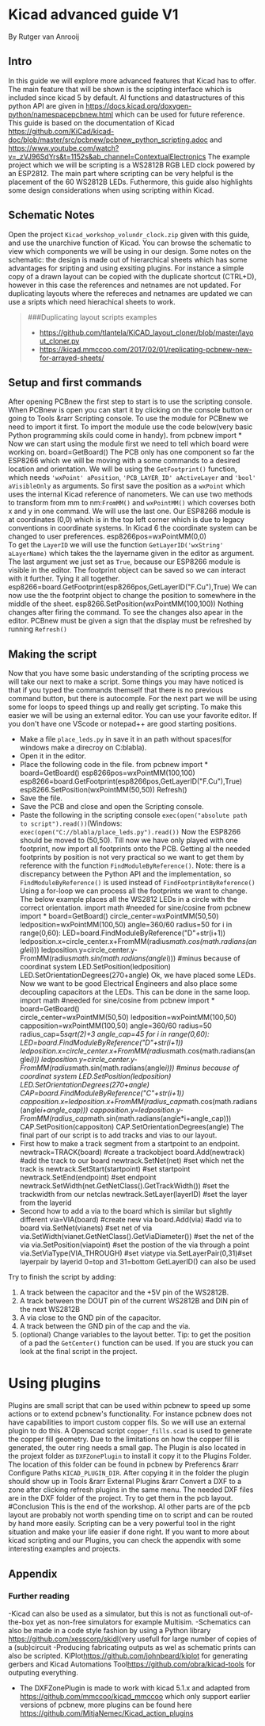 # Kicad advanced guide V1
By Rutger van Anrooij
## Intro
In this guide we will explore more advanced features that Kicad has to offer. 
The main feature that will be shown is the scipting interface which is included since kicad 5 by default. 
Al functions and datastructures of this python API are given in <https://docs.kicad.org/doxygen-python/namespacepcbnew.html> which can be used for future reference. 
This guide is based on the documentation of Kicad <https://github.com/KiCad/kicad-doc/blob/master/src/pcbnew/pcbnew_python_scripting.adoc> and <https://www.youtube.com/watch?v=_zVJ96SdYrs&t=1152s&ab_channel=ContextualElectronics>
The example project which we will be scripting is a WS2812B RGB LED clock powered by an ESP2812.
The main part where scripting can be very helpful is the placement of the 60 WS2812B LEDs. 
Futhermore, this guide also highlights some design considerations when using scripting within Kicad. 
## Schematic Notes 
Open the project `Kicad_workshop_volundr_clock.zip` given  with this guide, and use the unarchive function of Kicad. You can browse the schematic to view which components we will be using in our design. 
Some notes on the schematic: the design is made out of hierarchical sheets which has some advantages for sripting and using exsiting plugins. 
For instance a simple copy of a drawn layout can be copied with the duplicate shortcut (CTRL+D), however in this case the references and netnames are not updated.
For duplicating layouts where the refereces and netnames are updated we can use a sripts which need hierachical sheets to work.
> ###Duplicating layout scripts examples
> - <https://github.com/tlantela/KiCAD_layout_cloner/blob/master/layout_cloner.py>
> - <https://kicad.mmccoo.com/2017/02/01/replicating-pcbnew-new-for-arrayed-sheets/>
 
## Setup and first commands
After opening PCBnew the first step to start is to use the scripting console. 
When PCBnew is open you can start it by clicking on the console button or going to Tools &rarr Scripting console.
To use the module for PCBnew we need to import it first. To import the module use the code below(very basic Python programming skils could come in handy).
    from pcbnew import * 
Now we can start using the module first we need to tell which board were working on. 
    board=GetBoard()
The PCB only has one component so far the ESP8266 which we will be moving with a some commands to a desired location and orientation.
We will be using the `GetFootprint()` function, which needs `'wxPoint' aPosition`, `'PCB_LAYER_ID' aActiveLayer` and `'bool' aVisibleOnly` as arguments.
So first save the position as a `wxPoint` which uses the internal Kicad reference of nanometers. 
We can use two methods to transform from mm to nm:`FromMM()` and `wxPointMM()` which coverses both x and y in one command. We will use the last one.
Our ESP8266 module is at coordinates (0,0) which is in the top left corner which is due to legacy conventions in coordinate systems.
In Kicad 6 the coordinate system can be changed to user preferences.
    esp8266pos=wxPointMM(0,0)   
To get the `LayerID` we will use the function `GetLayerID('wxString' aLayerName)` which takes the the layername given in the editor as argument. 
The last argument we just set as `True`, because our ESP8266 module is visible in the editor.
The footprint object can be saved so we can interact with it further.
Tying it all together.
    esp8266=board.GetFootprint(esp8266pos,GetLayerID("F.Cu"),True)
We can now use the the footprint object to change the position to somewhere in the middle of the sheet.
    esp8266.SetPosition(wxPointMM(100,100))
Nothing changes after firing the command. To see the changes also apear in the editor. 
PCBnew must be given a sign that the display must be refreshed by running `Refresh()`
## Making the script
Now that you have some basic understanding of the scripting process we will take our next to make a script.
Some things you may have noticed is that if you typed the commands themself that there is no previous command button, but there is autocomple.
For the next part we will be using some for loops to speed things up and really get scripting. To make this easier we will be using an external editor.
You can use your favorite editor. If you don't have one VScode or notepad++ are good starting positions.
- Make a file `place_leds.py` in save it in an path without spaces(for windows make a direcroy on C:blabla).
- Open it in the editor.
- Place the following code in the file.
    from pcbnew import * 
    board=GetBoard()
    esp8266pos=wxPointMM(100,100)   
    esp8266=board.GetFootprint(esp8266pos,GetLayerID("F.Cu"),True)
    esp8266.SetPosition(wxPointMM(50,50))
    Refresh()
- Save the file.
- Save the PCB and close and open the Scripting console.
- Paste the following in the scripting console `exec(open("absolute path to script").read())`(Windows: `exec(open("C://blabla/place_leds.py").read())`
Now the ESP8266 should be moved to (50,50).
Till now we have only played with one footprint, now import all footprints onto the PCB.
Getting al the needed footprints by position is not very practical so we want to get them by reference with the function `FindModuleByReference()`.
Note: there is a discrepancy between the Python API and the implementation, so `FindModuleByReference()` is used instead of `FindFootprintByReference()`
Using a for-loop we can process all the footprints we want to change.  
The below example places all the WS2812 LEDs in a circle with the correct orientation.
    import math #needed for sine/cosine
    from pcbnew import * 
    board=GetBoard()
    circle_center=wxPointMM(50,50)
    ledposition=wxPointMM(100,50)
    angle=360/60
    radius=50
    for i in range(0,60):
        LED=board.FindModuleByReference("D"+str(i+1))
        ledposition.x=circle_center.x+FromMM(radius*math.cos(math.radians(angle*i)))
        ledposition.y=circle_center.y-FromMM(radius*math.sin(math.radians(angle*i))) #minus because of coordinat system
        LED.SetPosition(ledposition)
        LED.SetOrientationDegrees(270+angle)
Ok, we have placed some LEDs. Now we want to be good Electrical Engineers and also place some decoupling capacitors at the LEDs.
This can be done in the same loop.
    import math #needed for sine/cosine
    from pcbnew import * 
    board=GetBoard()     
    circle_center=wxPointMM(50,50)
    ledposition=wxPointMM(100,50)
    capposition=wxPointMM(100,50)
    angle=360/60
    radius=50
    radius_cap=5*sqrt(2)+3
    angle_cap=45
    for i in range(0,60):
        LED=board.FindModuleByReference("D"+str(i+1))
        ledposition.x=circle_center.x+FromMM(radius*math.cos(math.radians(angle*i)))
        ledposition.y=circle_center.y-FromMM(radius*math.sin(math.radians(angle*i))) #minus because of coordinat system
        LED.SetPosition(ledposition)
        LED.SetOrientationDegrees(270+angle)
        CAP=board.FindModuleByReference("C"+str(i+1))
        capposition.x=ledposition.x+FromMM(radius_cap*math.cos(math.radians(angle*i+angle_cap))) 
        capposition.y=ledposition.y-FromMM(radius_cap*math.sin(math.radians(angle*i+angle_cap))) 
        CAP.SetPosition(cappositon) 
        CAP.SetOrientationDegrees(angle)
The final part of our script is to add tracks and vias to our layout.
- First how to make a track segment from a startpoint to an endpoint. 
    newtrack=TRACK(board) #create a trackobject
    board.Add(newtrack) #add the track to our board
    newtrack.SetNet(net) #set which net the track is
    newtrack.SetStart(startpoint) #set startpoint
    newtrack.SetEnd(endpoint) #set endpoint
    newtrack.SetWidth(net.GetNetClass().GetTrackWidth()) #set the trackwidth from our netclas
    newtrack.SetLayer(layerID) #set the layer from the layerid
- Second how to add a via to the board which is similar but slightly different
    via=VIA(board) #create new via
    board.Add(via) #add via to board
    via.SetNet(vianets) #set net of via
    via.SetWidth(vianet.GetNetClass().GetViaDiameter()) #set the net of the via
    via.SetPosition(viapoint) #set the postion of the via through a point
    via.SetViaType(VIA_THROUGH) #set viatype 
    via.SetLayerPair(0,31)#set layerpair by layerid 0=top and 31=bottom GetLayerID() can also be used

Try to finish the script by adding:
1. A track between the capacitor and the +5V pin of the WS2812B.
2. A track between the DOUT pin of the current WS2812B and DIN pin of the next WS2812B
3. A via close to the GND pin of the capacitor.
4. A track between the GND pin of the cap and the via. 
5. (optional) Change variables to the layout better.
Tip: to get the position of a pad the `GetCenter()` function can be used.
If you are stuck you can look at the final script in the project.
# Using plugins
Plugins are small script that can be used within pcbnew to speed up some actions or to extend pcbnew's functionality.
For instance pcbnew does not have capabilities to import custom copper fils. So we will use an external plugin to do this.
A Openscad script `copper_fills.scad` is used to generate the copper fill geometry. Due to the limitations on how the copper fill is generated, the outer ring needs a small gap.
The Plugin is also located in the projext folder as `DXFZonePlugin` to install it copy it to the Plugins Folder.
The location of this folder can be found in pcbnew by Preferencs &rarr Configure Paths `KICAD_PLUGIN_DIR`.
After copying it in the folder the plugin should show up in Tools &rarr External Plugins &rarr Convert a DXF to a zone after clicking refresh plugins in the same menu.
The needed DXF files are in the DXF folder of the project.
Try to get them in the pcb layout.
#Conclusion
This is the end of the workshop. Al other parts are of the pcb layout are probably not worth spending time on to script and can be routed by hand more easily.
Scripting can be a very powerful tool in the right situation and make your life easier if done right.
If you want to more about kicad  scripting and our Plugins, you can check the appendix with some interesting examples and projects.  

## Appendix
### Further reading
-Kicad can also be used as a simulator, but this is not as functionali out-of-the-box yet as non-free simulators for example Multisim.
-Schematics can also be made in a code style fashion by using a Python library <https://github.com/xesscorp/skidl>(very usefull for large number of copies of a (sub)circuit
-Producing fabricating outputs as wel as schematic prints can also be scripted. 
KiPlot<https://github.com/johnbeard/kiplot> for generating gerbers and Kicad Automations Tool<https://github.com/obra/kicad-tools> for outputing everything.  
- The DXFZonePlugin is made to work with kicad 5.1.x and adapted from <https://github.com/mmccoo/kicad_mmccoo> which only support earlier versions of pcbnew,
more plugins can be found here <https://github.com/MitjaNemec/Kicad_action_plugins>
